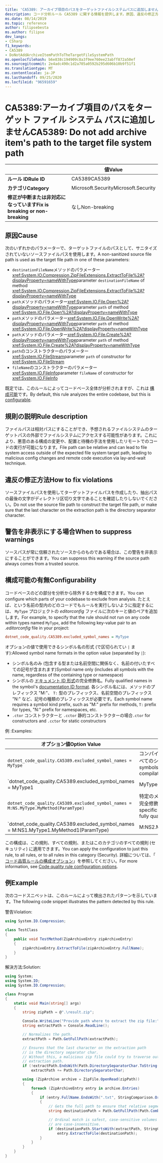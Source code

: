 ```yaml
---
title: 'CA5389: アーカイブ項目のパスをターゲットファイルシステムパスに追加しません (コード分析)'
description: コード分析ルール CA5389 に関する情報を提供します。原因、違反の修正方法、非表示にするタイミングなどが含まれます。
ms.date: 08/14/2019
ms.topic: reference
author: filipsebesta
ms.author: filipse
dev_langs:
- CSharp
f1_keywords:
- CA5389
- DoNotAddArchiveItemPathToTheTargetFileSystemPath
ms.openlocfilehash: b6e838c194909c8a3f9ee760ee23abff872a50ef
ms.sourcegitcommit: 2e4adc490c1d2a705a0592b295d606b10b9f51f1
ms.translationtype: MT
ms.contentlocale: ja-JP
ms.lasthandoff: 09/25/2020
ms.locfileid: "96591659"
---
```

# <a name="ca5389-do-not-add-archive-items-path-to-the-target-file-system-path"></a><span data-ttu-id="3a09e-103">CA5389:アーカイブ項目のパスをターゲット ファイル システム パスに追加しません</span><span class="sxs-lookup"><span data-stu-id="3a09e-103">CA5389: Do not add archive item's path to the target file system path</span></span>

| | <span data-ttu-id="3a09e-104">値</span><span class="sxs-lookup"><span data-stu-id="3a09e-104">Value</span></span> |
|-|-|
| <span data-ttu-id="3a09e-105">**ルール ID**</span><span class="sxs-lookup"><span data-stu-id="3a09e-105">**Rule ID**</span></span> |<span data-ttu-id="3a09e-106">CA5389</span><span class="sxs-lookup"><span data-stu-id="3a09e-106">CA5389</span></span>|
| <span data-ttu-id="3a09e-107">**カテゴリ**</span><span class="sxs-lookup"><span data-stu-id="3a09e-107">**Category**</span></span> |<span data-ttu-id="3a09e-108">Microsoft.Security</span><span class="sxs-lookup"><span data-stu-id="3a09e-108">Microsoft.Security</span></span>|
| <span data-ttu-id="3a09e-109">**修正が中断または非対応になっています**</span><span class="sxs-lookup"><span data-stu-id="3a09e-109">**Fix is breaking or non-breaking**</span></span> |<span data-ttu-id="3a09e-110">なし</span><span class="sxs-lookup"><span data-stu-id="3a09e-110">Non-breaking</span></span>|

## <a name="cause"></a><span data-ttu-id="3a09e-111">原因</span><span class="sxs-lookup"><span data-stu-id="3a09e-111">Cause</span></span>

<span data-ttu-id="3a09e-112">次のいずれかのパラメーターで、ターゲットファイルのパスとして、サニタイズされていないソースファイルパスを使用します。</span><span class="sxs-lookup"><span data-stu-id="3a09e-112">A non-sanitized source file path is used as the target file path in one of these parameters:</span></span>

- <span data-ttu-id="3a09e-113">`destinationFileName`メソッドのパラメーター<xref:System.IO.Compression.ZipFileExtensions.ExtractToFile%2A?displayProperty=nameWithType></span><span class="sxs-lookup"><span data-stu-id="3a09e-113">parameter `destinationFileName` of method <xref:System.IO.Compression.ZipFileExtensions.ExtractToFile%2A?displayProperty=nameWithType></span></span>
- <span data-ttu-id="3a09e-114">`path`メソッドのパラメーター<xref:System.IO.File.Open%2A?displayProperty=nameWithType></span><span class="sxs-lookup"><span data-stu-id="3a09e-114">parameter `path` of method <xref:System.IO.File.Open%2A?displayProperty=nameWithType></span></span>
- <span data-ttu-id="3a09e-115">`path`メソッドのパラメーター<xref:System.IO.File.OpenWrite%2A?displayProperty=nameWithType></span><span class="sxs-lookup"><span data-stu-id="3a09e-115">parameter `path` of method <xref:System.IO.File.OpenWrite%2A?displayProperty=nameWithType></span></span>
- <span data-ttu-id="3a09e-116">`path`メソッドのパラメーター<xref:System.IO.File.Create%2A?displayProperty=nameWithType></span><span class="sxs-lookup"><span data-stu-id="3a09e-116">parameter `path` of method <xref:System.IO.File.Create%2A?displayProperty=nameWithType></span></span>
- <span data-ttu-id="3a09e-117">`path`のコンストラクターのパラメーター<xref:System.IO.FileStream></span><span class="sxs-lookup"><span data-stu-id="3a09e-117">parameter `path` of constructor for <xref:System.IO.FileStream></span></span>
- <span data-ttu-id="3a09e-118">`fileName`のコンストラクターのパラメーター<xref:System.IO.FileInfo></span><span class="sxs-lookup"><span data-stu-id="3a09e-118">parameter `fileName` of constructor for <xref:System.IO.FileInfo></span></span>

<span data-ttu-id="3a09e-119">既定では、このルールによってコードベース全体が分析されますが、これは [構成可能](#configurability)です。</span><span class="sxs-lookup"><span data-stu-id="3a09e-119">By default, this rule analyzes the entire codebase, but this is [configurable](#configurability).</span></span>

## <a name="rule-description"></a><span data-ttu-id="3a09e-120">規則の説明</span><span class="sxs-lookup"><span data-stu-id="3a09e-120">Rule description</span></span>

<span data-ttu-id="3a09e-121">ファイルパスは相対パスにすることができ、予想されるファイルシステムのターゲットパスの外部でファイルシステムにアクセスする可能性があります。これにより、悪意のある構成の変更や、配置と待機の手法を使用したリモートでのコードの実行が可能になります。</span><span class="sxs-lookup"><span data-stu-id="3a09e-121">File path can be relative and can lead to file system access outside of the expected file system target path, leading to malicious config changes and remote code execution via lay-and-wait technique.</span></span>

## <a name="how-to-fix-violations"></a><span data-ttu-id="3a09e-122">違反の修正方法</span><span class="sxs-lookup"><span data-stu-id="3a09e-122">How to fix violations</span></span>

<span data-ttu-id="3a09e-123">ソースファイルパスを使用してターゲットファイルパスを作成したり、抽出パスの最後の文字がディレクトリ区切り文字であることを確認したりしないでください。</span><span class="sxs-lookup"><span data-stu-id="3a09e-123">Do not use the source file path to construct the target file path, or make sure that the last character on the extraction path is the directory separator character.</span></span>

## <a name="when-to-suppress-warnings"></a><span data-ttu-id="3a09e-124">警告を非表示にする場合</span><span class="sxs-lookup"><span data-stu-id="3a09e-124">When to suppress warnings</span></span>

<span data-ttu-id="3a09e-125">ソースパスが常に信頼されたソースからのものである場合は、この警告を非表示にすることができます。</span><span class="sxs-lookup"><span data-stu-id="3a09e-125">You can suppress this warning if the source path always comes from a trusted source.</span></span>

## <a name="configurability"></a><span data-ttu-id="3a09e-126">構成可能の有無</span><span class="sxs-lookup"><span data-stu-id="3a09e-126">Configurability</span></span>

<span data-ttu-id="3a09e-127">コードベースのどの部分を分析から除外するかを構成できます。</span><span class="sxs-lookup"><span data-stu-id="3a09e-127">You can configure which parts of your codebase to exclude from analysis.</span></span> <span data-ttu-id="3a09e-128">たとえば、という名前の型内のどのコードでもルールを実行しないように指定するには、 `MyType` プロジェクトの *editorconfig* ファイルに次のキーと値のペアを追加します。</span><span class="sxs-lookup"><span data-stu-id="3a09e-128">For example, to specify that the rule should not run on any code within types named `MyType`, add the following key-value pair to an *.editorconfig* file in your project:</span></span>

```ini
dotnet_code_quality.CA5389.excluded_symbol_names = MyType
```

<span data-ttu-id="3a09e-129">オプションの値で使用できるシンボル名の形式 (で区切られてい `|` ます):</span><span class="sxs-lookup"><span data-stu-id="3a09e-129">Allowed symbol name formats in the option value (separated by `|`):</span></span>

- <span data-ttu-id="3a09e-130">シンボル名のみ (包含する型または名前空間に関係なく、名前の付いたすべての記号が含まれます)</span><span class="sxs-lookup"><span data-stu-id="3a09e-130">Symbol name only (includes all symbols with the name, regardless of the containing type or namespace)</span></span>
- <span data-ttu-id="3a09e-131">シンボルの [ドキュメント ID 形式](https://github.com/dotnet/csharplang/blob/master/spec/documentation-comments.md#id-string-format)の完全修飾名。</span><span class="sxs-lookup"><span data-stu-id="3a09e-131">Fully qualified names in the symbol's [documentation ID format](https://github.com/dotnet/csharplang/blob/master/spec/documentation-comments.md#id-string-format).</span></span> <span data-ttu-id="3a09e-132">各シンボル名には、メソッドのプレフィックス "M:"、 `T:` 型のプレフィックス、名前空間のプレフィックス "N:" など、記号の種類のプレフィックスが必要です。</span><span class="sxs-lookup"><span data-stu-id="3a09e-132">Each symbol name requires a symbol kind prefix, such as "M:" prefix for methods, `T:` prefix for types, "N:" prefix for namespaces, etc.</span></span>
- <span data-ttu-id="3a09e-133">`.ctor` コンストラクターと `.cctor` 静的コンストラクターの場合</span><span class="sxs-lookup"><span data-stu-id="3a09e-133">`.ctor` for constructors and `.cctor` for static constructors</span></span>

<span data-ttu-id="3a09e-134">例 :</span><span class="sxs-lookup"><span data-stu-id="3a09e-134">Examples:</span></span>

| <span data-ttu-id="3a09e-135">オプション値</span><span class="sxs-lookup"><span data-stu-id="3a09e-135">Option Value</span></span> | <span data-ttu-id="3a09e-136">まとめ</span><span class="sxs-lookup"><span data-stu-id="3a09e-136">Summary</span></span> |
| --- | --- |
|`dotnet_code_quality.CA5389.excluded_symbol_names = MyType` | <span data-ttu-id="3a09e-137">コンパイル時に ' MyType ' という名前のすべてのシンボルを検索します</span><span class="sxs-lookup"><span data-stu-id="3a09e-137">Matches all symbols named 'MyType' in the compilation</span></span>
|`dotnet_code_quality.CA5389.excluded_symbol_names = MyType1|MyType2` | <span data-ttu-id="3a09e-138">コンパイル時に ' MyType1 ' または ' MyType2 ' のいずれかという名前のすべてのシンボルを検索します</span><span class="sxs-lookup"><span data-stu-id="3a09e-138">Matches all symbols named either 'MyType1' or 'MyType2' in the compilation</span></span>
|`dotnet_code_quality.CA5389.excluded_symbol_names = M:NS.MyType.MyMethod(ParamType)` | <span data-ttu-id="3a09e-139">特定のメソッド ' MyMethod ' を指定された完全修飾シグネチャと照合します</span><span class="sxs-lookup"><span data-stu-id="3a09e-139">Matches specific method 'MyMethod' with given fully qualified signature</span></span>
|`dotnet_code_quality.CA5389.excluded_symbol_names = M:NS1.MyType1.MyMethod1(ParamType)|M:NS2.MyType2.MyMethod2(ParamType)` | <span data-ttu-id="3a09e-140">特定のメソッド ' MyMethod1 ' と ' MyMethod2 ' をそれぞれの完全修飾署名と照合します</span><span class="sxs-lookup"><span data-stu-id="3a09e-140">Matches specific methods 'MyMethod1' and 'MyMethod2' with respective fully qualified signature</span></span>

<span data-ttu-id="3a09e-141">この構成は、この規則、すべての規則、またはこのカテゴリのすべての規則 (セキュリティ) に適用できます。</span><span class="sxs-lookup"><span data-stu-id="3a09e-141">You can apply the configuration to just this rule, to all rules, or to all rules in this category (Security).</span></span> <span data-ttu-id="3a09e-142">詳細については、「 [コード品質ルールの構成オプション](../code-quality-rule-options.md)」を参照してください。</span><span class="sxs-lookup"><span data-stu-id="3a09e-142">For more information, see [Code quality rule configuration options](../code-quality-rule-options.md).</span></span>

## <a name="example"></a><span data-ttu-id="3a09e-143">例</span><span class="sxs-lookup"><span data-stu-id="3a09e-143">Example</span></span>

<span data-ttu-id="3a09e-144">次のコードスニペットは、このルールによって検出されたパターンを示しています。</span><span class="sxs-lookup"><span data-stu-id="3a09e-144">The following code snippet illustrates the pattern detected by this rule.</span></span>

<span data-ttu-id="3a09e-145">警告</span><span class="sxs-lookup"><span data-stu-id="3a09e-145">Violation:</span></span>

```csharp
using System.IO.Compression;

class TestClass
{
    public void TestMethod(ZipArchiveEntry zipArchiveEntry)
    {
        zipArchiveEntry.ExtractToFile(zipArchiveEntry.FullName);
    }
}
```

<span data-ttu-id="3a09e-146">解決方法:</span><span class="sxs-lookup"><span data-stu-id="3a09e-146">Solution:</span></span>

```csharp
using System;
using System.IO;
using System.IO.Compression;

class Program
{
    static void Main(string[] args)
    {
        string zipPath = @".\result.zip";

        Console.WriteLine("Provide path where to extract the zip file:");
        string extractPath = Console.ReadLine();

        // Normalizes the path.
        extractPath = Path.GetFullPath(extractPath);

        // Ensures that the last character on the extraction path
        // is the directory separator char.
        // Without this, a malicious zip file could try to traverse outside of the expected
        // extraction path.
        if (!extractPath.EndsWith(Path.DirectorySeparatorChar.ToString(), StringComparison.Ordinal))
            extractPath += Path.DirectorySeparatorChar;

        using (ZipArchive archive = ZipFile.OpenRead(zipPath))
        {
            foreach (ZipArchiveEntry entry in archive.Entries)
            {
                if (entry.FullName.EndsWith(".txt", StringComparison.OrdinalIgnoreCase))
                {
                    // Gets the full path to ensure that relative segments are removed.
                    string destinationPath = Path.GetFullPath(Path.Combine(extractPath, entry.FullName));

                    // Ordinal match is safest, case-sensitive volumes can be mounted within volumes that
                    // are case-insensitive.
                    if (destinationPath.StartsWith(extractPath, StringComparison.Ordinal))
                        entry.ExtractToFile(destinationPath);
                }
            }
        }
    }
}
```
